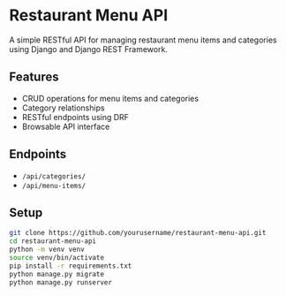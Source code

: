 # Restaurant Menu API

A simple RESTful API for managing restaurant menu items and categories using Django and Django REST Framework.

## Features
- CRUD operations for menu items and categories
- Category relationships
- RESTful endpoints using DRF
- Browsable API interface

## Endpoints
- `/api/categories/`
- `/api/menu-items/`

## Setup

```bash
git clone https://github.com/yourusername/restaurant-menu-api.git
cd restaurant-menu-api
python -m venv venv
source venv/bin/activate
pip install -r requirements.txt
python manage.py migrate
python manage.py runserver
